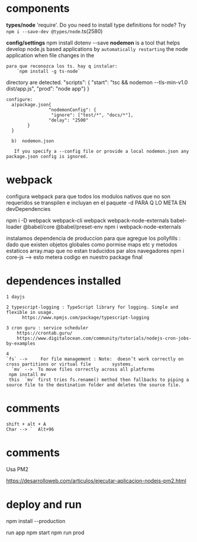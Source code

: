 
# components
 **types/node**
'require'.   Do you need to install type definitions for node? Try `npm i --save-dev @types/node`.ts(2580)

 **config/settings**
    npm install dotenv --save
 **nodemon** is a tool that helps develop node.js based applications by `automatically restarting` the node application when file changes in the 
 
    para que reconozca los ts. hay q instalar:  
        `npm install -g ts-node`
    
 directory are detected.
    "scripts": {
               "start": "tsc && nodemon  --tls-min-v1.0   dist/app.js",
            "prod": "node app"}
        }

    configure: 
      a)package.json{
                    "nodemonConfig": {
                     "ignore": ["test/*", "docs/*"],
                    "delay": "2500"
            }
      }
          
      b)  nodemon.json

       If you specify a --config file or provide a local nodemon.json any package.json config is ignored.


# webpack
 configura webpack para que todos los modulos nativos que no son requeridos se transpilen e incluyan en el paquete
  -d PARA Q LO META EN devDependencies

 npm i -D webpack webpack-cli webpack webpack-node-externals babel-loader @babel/core @babel/preset-env
 npm i webpack-node-externals

instalamos dependencia de produccion para que agregue los pollyfills : dado que existen objetos globales como pormise maps etc y metodos estaticos array.map que no estan traducidos par alos navegadores
 npm i core-js --> esto metera codigo en nuestro package final
# dependences installed
    
    1 dayjs 

    2 typescript-logging : TypeScript library for logging. Simple and flexible in usage.
          https://www.npmjs.com/package/typescript-logging

    3 cron guru : service scheduler 
        https://crontab.guru/
        https://www.digitalocean.com/community/tutorials/nodejs-cron-jobs-by-examples

    4 
    `fs` -->     For file management : Note:  doesn’t work correctly on cross partitions or virtual file        systems.
      `mv` -->  To move files correctly across all platforms  
     npm install mv
     this  `mv` first tries fs.rename() method then fallbacks to piping a source file to the destination folder and deletes the source file.
     

# comments 
    shift + alt + A
    Char --> `  Alt+96

# comments 

Usa PM2

https://desarrolloweb.com/articulos/ejecutar-aplicacion-nodejs-pm2.html


# deploy and run

npm install --production

run app
    npm start
    npm run prod


